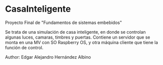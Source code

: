 # CasaInteligente
Proyecto Final de "Fundamentos de sistemas embebidos"

Se trata de una simulación de casa inteligente, en donde se controlan algunas luces, camaras, timbres y puertas. 
Contiene un servidor que se monta en una MV con SO Raspberry OS, y otra máquina cliente que tiene la función de control.

Author: Edgar Alejandro Hernández Albino
